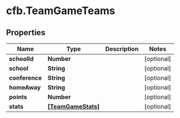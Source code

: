 # cfb.TeamGameTeams

## Properties
Name | Type | Description | Notes
------------ | ------------- | ------------- | -------------
**schoolId** | **Number** |  | [optional] 
**school** | **String** |  | [optional] 
**conference** | **String** |  | [optional] 
**homeAway** | **String** |  | [optional] 
**points** | **Number** |  | [optional] 
**stats** | [**[TeamGameStats]**](TeamGameStats.md) |  | [optional] 


